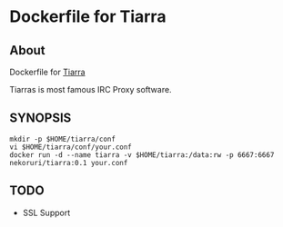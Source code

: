 Dockerfile for Tiarra
=====================

## About

Dockerfile for [Tiarra](http://www.clovery.jp/tiarra/)

Tiarras is most famous IRC Proxy software.

## SYNOPSIS

```
mkdir -p $HOME/tiarra/conf
vi $HOME/tiarra/conf/your.conf
docker run -d --name tiarra -v $HOME/tiarra:/data:rw -p 6667:6667 nekoruri/tiarra:0.1 your.conf
```

## TODO

- SSL Support
